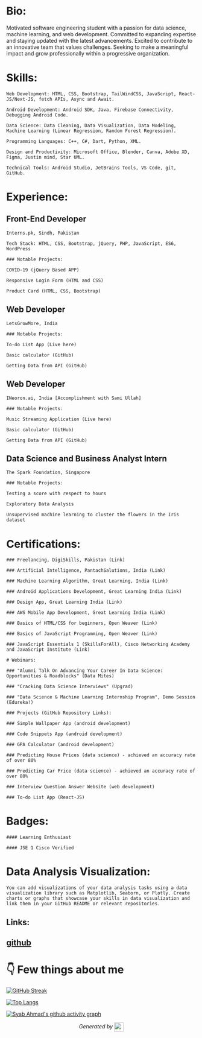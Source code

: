 
# Bio:
Motivated software engineering student with a passion for data science, machine learning, and web development. Committed to expanding expertise and staying updated with the latest advancements. Excited to contribute to an innovative team that values challenges. Seeking to make a meaningful impact and grow professionally within a progressive organization.

# Skills:
```
Web Development: HTML, CSS, Bootstrap, TailWindCSS, JavaScript, React-JS/Next-JS, fetch APIs, Async and Await.

Android Development: Android SDK, Java, Firebase Connectivity, Debugging Android Code.

Data Science: Data Cleaning, Data Visualization, Data Modeling, Machine Learning (Linear Regression, Random Forest Regression).

Programming Languages: C++, C#, Dart, Python, XML.

Design and Productivity: Microsoft Office, Blender, Canva, Adobe XD, Figma, Justin mind, Star UML.

Technical Tools: Android Studio, JetBrains Tools, VS Code, git, GitHub.
```
# Experience:

## Front-End Developer
```
Interns.pk, Sindh, Pakistan

Tech Stack: HTML, CSS, Bootstrap, jQuery, PHP, JavaScript, ES6, WordPress

### Notable Projects:

COVID-19 (jQuery Based APP)

Responsive Login Form (HTML and CSS)

Product Card (HTML, CSS, Bootstrap)
```
## Web Developer
```
LetsGrowMore, India

### Notable Projects:

To-do List App (Live here)

Basic calculator (GitHub)

Getting Data from API (GitHub)
```
## Web Developer
```
INeoron.ai, India [Accomplishment with Sami Ullah]

### Notable Projects:

Music Streaming Application (Live here)

Basic calculator (GitHub)

Getting Data from API (GitHub)
```
## Data Science and Business Analyst Intern
```
The Spark Foundation, Singapore

### Notable Projects:

Testing a score with respect to hours

Exploratory Data Analysis

Unsupervised machine learning to cluster the flowers in the Iris dataset
```
# Certifications:
```
### Freelancing, DigiSkills, Pakistan (Link)

### Artificial Intelligence, PantachSalutions, India (Link)

### Machine Learning Algorithm, Great Learning, India (Link)

### Android Applications Development, Great Learning India (Link)

### Design App, Great Learning India (Link)

### AWS Mobile App Development, Great Learning India (Link)

### Basics of HTML/CSS for beginners, Open Weaver (Link)

### Basics of JavaScript Programming, Open Weaver (Link)

### JavaScript Essentials 1 (SkillsForAll), Cisco Networking Academy and JavaScript Institute (Link)
```
```
# Webinars:

### "Alumni Talk On Advancing Your Career In Data Science: Opportunities & Roadblocks" (Data Mites)

### "Cracking Data Science Interviews" (Upgrad)

### "Data Science & Machine Learning Internship Program", Demo Session (Edureka!)

### Projects (GitHub Repository Links):

### Simple Wallpaper App (android development)

### Code Snippets App (android development)

### GPA Calculator (android development)

### Predicting House Prices (data science) - achieved an accuracy rate of over 80%

### Predicting Car Price (data science) - achieved an accuracy rate of over 80%

### Interview Question Answer Website (web development)

### To-do List App (React-JS)
```
# Badges:
```
#### Learning Enthusiast

#### JSE 1 Cisco Verified
```
# Data Analysis Visualization:
```
You can add visualizations of your data analysis tasks using a data visualization library such as Matplotlib, Seaborn, or Plotly. Create charts or graphs that showcase your skills in data visualization and link them in your GitHub README or relevant repositories.
```
## Links:

## <a href="https://www.github.com/SyabAhmad">github</a>

# 👇 Few things about me

[![GitHub Streak](https://github-readme-streak-stats.herokuapp.com/?user=SyabAhmad)](https://github.com/SyabAhmad/github-readme-streak-stats)

[![Top Langs](https://github-readme-stats.vercel.app/api/top-langs/?username=SyabAhmad)](https://github.com/SyabAhmad/github-readme-stats)

[![Syab Ahmad's github activity graph](https://github-readme-activity-graph.vercel.app/graph?username=SyabAhmad&theme=github-compact)](https://github.com/SyabAhmad/github-readme-activity-graph)
<div>

            
</div>




<p align="center">
<i>Generated by <a href="https://www.tublian.com/"><img src="https://tublian-newsletter-assets.s3.amazonaws.com/just-logo.png" width="25" style="vertical-align: middle"/></i>
</p>

